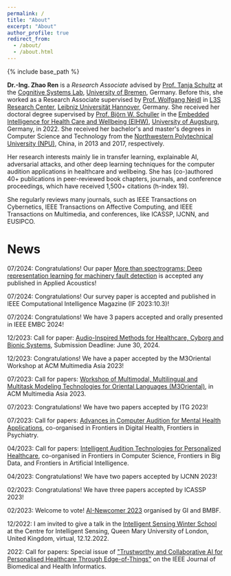 ```yaml
---
permalink: /
title: "About"
excerpt: "About"
author_profile: true
redirect_from: 
  - /about/
  - /about.html
---
```

{% include base_path %}

**Dr.-Ing. Zhao Ren** is a *Research Associate* advised by <a href="https://www.uni-bremen.de/csl/institut/direktorin" target="_blank">Prof. Tanja Schultz</a> at the <a href="https://www.uni-bremen.de/csl" target="_blank">Cognitive Systems Lab</a>, <a href="https://www.uni-bremen.de" target="_blank">University of Bremen</a>, Germany. Before this, she worked as a Research Associate supervised by <a href="https://kbs.uni-hannover.de/~nejdl/" target="_blank">Prof. Wolfgang Nejdl</a> in <a href="https://www.l3s.de/en" target="_blank">L3S Research Center</a>, <a href="https://www.uni-hannover.de/en/" target="_blank">Leibniz Universität Hannover</a>, Germany. She received her doctoral degree supervised by <a href="http://www.schuller.one/" target="_blank">Prof. Björn W. Schuller</a> in the <a href="https://www.uni-augsburg.de/en/fakultaet/fai/informatik/prof/eihw/" target="_blank">Embedded Intelligence for Health Care and Wellbeing (EIHW)</a>, <a href="https://www.uni-augsburg.de/en/" target="_blank">University of Augsburg</a>, Germany, in 2022. She received her bachelor's and master's degrees in Computer Science and Technology from the <a href="https://en.nwpu.edu.cn/" target="_blank">Northwestern Polytechnical University (NPU)</a>, China, in 2013 and 2017, respectively.

Her research interests mainly lie in transfer learning, explainable AI, adversarial attacks, and other deep learning techniques for the computer audition applications in healthcare and wellbeing. She has (co-)authored 40+ publications in peer-reviewed book chapters, journals, and conference proceedings, which have received 1,500+ citations (h-index 19).

She regularly reviews many journals, such as IEEE Transactions on Cybernetics, IEEE Transactions on Affective Computing, and IEEE Transactions on Multimedia, and conferences, like ICASSP, IJCNN, and EUSIPCO.


# News
07/2024: Congratulations! Our paper <a href="https://www.sciencedirect.com/science/article/pii/S0003682X24003293" target="_blank">More than spectrograms: Deep representation learning for machinery fault detection</a> is accepted any published in Applied Acoustics!

07/2024: Congratulations! Our survey paper  is accepted and published in IEEE Computational Intelligence Magazine (IF 2023:10.3)! 

07/2024: Congratulations! We have 3 papers accepted and orally presented in IEEE EMBC 2024!

12/2023: Call for paper: <a href="hhttps://spj.science.org/page/cbsystems/si/audio-inspired-methods-for-healthcare" target="_blank">Audio-Inspired Methods for Healthcare, Cyborg and Bionic Systems</a>, Submission Deadline: June 30, 2024. 

12/2023: Congratulations! We have a paper accepted by the M3Oriental Workshop at ACM Multimedia Asia 2023!

07/2023: Call for papers: <a href="https://sites.google.com/view/m3oriental" target="_blank">Workshop of Multimodal, Multilingual and Multitask Modeling Technologies for Oriental Languages (M3Oriental)</a>, in ACM Multimedia Asia 2023.

07/2023: Congratulations! We have two papers accepted by ITG 2023!

07/2023: Call for papers: <a href="https://www.frontiersin.org/research-topics/56536/advances-in-computer-audition-for-mental-health-applications" target="_blank">Advances in Computer Audition for Mental Health Applications</a>, co-organised in Frontiers in Digital Health, Frontiers in Psychiatry.

04/2023: Call for papers: <a href="https://www.frontiersin.org/research-topics/54868/intelligent-audition-technologies-for-personalized-healthcare" target="_blank">Intelligent Audition Technologies for Personalized Healthcare</a>, co-organised in Frontiers in Computer Science, Frontiers in Big Data, and Frontiers in Artificial Intelligence.

04/2023: Congratulations! We have two papers accepted by IJCNN 2023!

02/2023: Congratulations! We have three papers accepted by ICASSP 2023!

02/2023: Welcome to vote! <a href="https://kicamp.org/en/ki-camp-2023/ai-newcomers-2023/detail?tx_gicampaign_listview%5Baction%5D=detail&tx_gicampaign_listview%5Bcontroller%5D=Campaign&tx_gicampaign_listview%5Buser%5D=22715&cHash=0daacd5f05c544c59d018409fc295e51" target="_blank">AI-Newcomer 2023</a> organised by GI and BMBF.

12/2022: I am invited to give a talk in the <a href="http://cis.eecs.qmul.ac.uk/school2022.html" target="_blank">Intelligent Sensing Winter School</a> at the Centre for Intelligent Sensing, Queen Mary University of London, United Kingdom, virtual, 12.12.2022.

2022: Call for papers: Special issue of <a href="https://www.embs.org/jbhi/special-issues-page/trustworthy-and-collaborative-ai-for-personalised-healthcare-through-edge-of-things/" target="_blank">"Trustworthy and Collaborative AI for Personalised Healthcare Through Edge-of-Things"</a> on the IEEE Journal of Biomedical and Health Informatics. 



   
